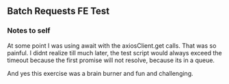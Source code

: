## Batch Requests FE Test

### Notes to self
At some point I was using await with the axiosClient.get calls. That was so painful. I didnt realize till much later, 
the test script would always exceed the timeout because the first promise will not resolve, because its in a queue.

And yes this exercise was a brain burner and fun and challenging.